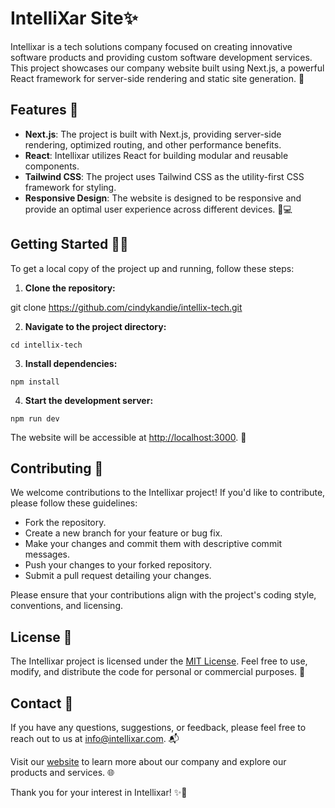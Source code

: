# IntelliXar Site✨

Intellixar is a tech solutions company focused on creating innovative software products and providing custom software development services. This project showcases our company website built using Next.js, a powerful React framework for server-side rendering and static site generation. 🚀

## Features 🌟

- **Next.js**: The project is built with Next.js, providing server-side rendering, optimized routing, and other performance benefits.
- **React**: Intellixar utilizes React for building modular and reusable components.
- **Tailwind CSS**: The project uses Tailwind CSS as the utility-first CSS framework for styling.
- **Responsive Design**: The website is designed to be responsive and provide an optimal user experience across different devices. 📱💻

## Getting Started 🏃‍♀️

To get a local copy of the project up and running, follow these steps:

1. **Clone the repository:**

git clone https://github.com/cindykandie/intellix-tech.git


2. **Navigate to the project directory:**

``cd intellix-tech``


3. **Install dependencies:**

``npm install``


4. **Start the development server:**

``npm run dev``


The website will be accessible at [http://localhost:3000](http://localhost:3000). 🎉

## Contributing 🤝

We welcome contributions to the Intellixar project! If you'd like to contribute, please follow these guidelines:

- Fork the repository.
- Create a new branch for your feature or bug fix.
- Make your changes and commit them with descriptive commit messages.
- Push your changes to your forked repository.
- Submit a pull request detailing your changes.

Please ensure that your contributions align with the project's coding style, conventions, and licensing.

## License 📝

The Intellixar project is licensed under the [MIT License](LICENSE). Feel free to use, modify, and distribute the code for personal or commercial purposes. 🎈

## Contact 📧

If you have any questions, suggestions, or feedback, please feel free to reach out to us at [info@intellixar.com](mailto:cindyjk6@gmail.com). 📬

Visit our [website](https://www.intellixar.vercel.app) to learn more about our company and explore our products and services. 🌐

Thank you for your interest in Intellixar! ✨🙌